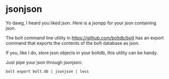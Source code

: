 jsonjson
========

Yo dawg, I heard you liked json. Here is a jsonpp for your json containing json.

The bolt command line utility in https://github.com/boltdb/bolt has an export command that exports the contents of the bolt database as json.

If you, like I do, store json objects in your boltdb, this utility can be handy.

Just pipe your json through jsonjson:

```
bolt export bolt.db | jsonjson | less
```
